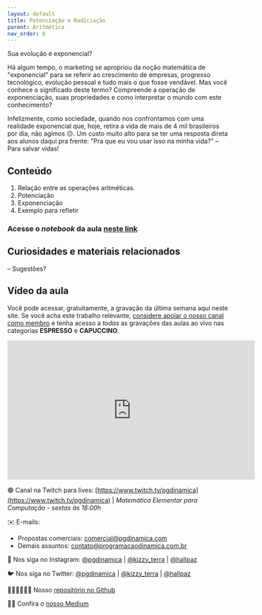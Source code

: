 ```yaml
---
layout: default
title: Potenciação e Radiciação
parent: Aritmética
nav_order: 8
---
```


Sua evolução é exponencial?

Há algum tempo, o marketing se apropriou da noção matemática de "exponencial" para se referir ao crescimento de empresas, progresso tecnológico, evolução pessoal e tudo mais o que fosse vendável. Mas você conhece o significado deste termo? Compreende a operação de exponenciação, suas propriedades e como interpretar o mundo com este conhecimento?

Infelizmente, como sociedade, quando nos confrontamos com uma realidade exponencial que, hoje, retira a vida de mais de 4 mil brasileiros por dia, não agimos 😔. Um custo muito alto para se ter uma resposta direta aos alunos daqui pra frente: "Pra que eu vou usar isso na minha vida?" – Para salvar vidas!

## Conteúdo 

1. Relação entre as operações aritméticas.
2. Potenciação
3. Exponenciação
4. Exemplo para refletir

### Acesse o *notebook* da aula <a href="/notebooks/mec008_exponenciacao.html" target="_black">neste link</a>

## Curiosidades e materiais relacionados

– Sugestões?

## Vídeo da aula

Você pode acessar, gratuitamente, a gravação da última semana aqui neste site. Se você acha este trabalho relevante, [considere apoiar o nosso canal como membro](https://youtube.com/join) e tenha acesso a *todas* as gravações das aulas ao vivo nas categorias **ESPRESSO** e **CAPUCCINO**. 


<iframe width="560" height="315" src="https://www.youtube.com/embed/DtvREaZaMfo" frameborder="0" allow="accelerometer; autoplay; clipboard-write; encrypted-media; gyroscope; picture-in-picture" allowfullscreen></iframe>


🟣 Canal na Twitch para lives: [https://www.twitch.tv/pgdinamica](https://www.twitch.tv/pgdinamica) | *Matemática Elementar para Computação - sextas às 18:00h*


✉️ E-mails:
* Propostas comerciais: [comercial@pgdinamica.com](mailto:comercial@pgdinamica.com)
* Demais assuntos: [contato@programacaodinamica.com.br](mailto:comercial@pgdinamica.com)

📸 Nos siga no Instagram: [@pgdinamica](https://instagram.com/pgdinamica) | [@kizzy_terra](https://instagram.com/kizzy_terra) | [@hallpaz](https://instagram.com/hallpaz)

🐦 Nos siga no Twitter: [@pgdinamica](https://twitter.com/pgdinamica) | [@kizzy_terra](https://twitter.com/kizzy_terra) | [@hallpaz](https://twitter.com/hallpaz)

👩🏾‍💻👨🏾‍💻 Nosso [repositório no Github](https://github.com/programacaodinamica)

✍🏾 Confira o [nosso Medium](https://medium.com/programacaodinamica)